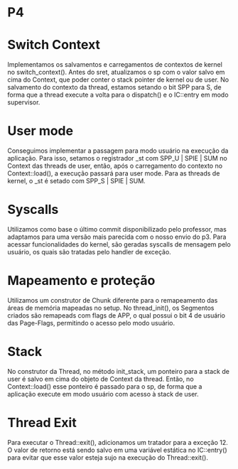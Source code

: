 # P4
# Switch Context
Implementamos os salvamentos e carregamentos de contextos de kernel no switch_context(). Antes do sret, atualizamos o sp com o valor salvo em cima do Context, que poder conter o stack pointer de kernel ou de user. No salvamento do contexto da thread, estamos setando o bit SPP para S, de forma que a thread execute a volta para o dispatch() e o IC::entry em modo supervisor. 
# User mode
Conseguimos implementar a passagem para modo usuário na execução da aplicação. Para isso, setamos o registrador _st com SPP_U | SPIE | SUM no Context das threads de user, então, após o carregamento do contexto no Context::load(), a execução passará para user mode. Para as threads de kernel, o _st é setado com SPP_S | SPIE | SUM.

# Syscalls
Utilizamos como base o último commit disponibilizado pelo professor, mas adaptamos para uma versão mais parecida com o nosso envio do p3.
Para acessar funcionalidades do kernel, são geradas syscalls de mensagem pelo usuário, os quais são tratadas pelo handler de exceção.

# Mapeamento e proteção
Utilizamos um construtor de Chunk diferente para o remapeamento das áreas de memória mapeadas no setup. No thread_init(), os Segmentos criados são remapeads com flags de APP, o qual possui o bit 4 de usuário das Page-Flags, permitindo o acesso pelo modo usuário.

# Stack
No construtor da Thread, no método init_stack, um ponteiro para a stack de user é salvo em cima do objeto de Context da thread. Então, no Context::load() esse ponteiro é passado para o sp, de forma que a aplicação execute em modo usuário com acesso à stack de user.

# Thread Exit
Para executar o Thread::exit(), adicionamos um tratador para a exceção 12. O valor de retorno está sendo salvo em uma variável estática no IC::entry() para evitar que esse valor esteja sujo na execução do Thread::exit().